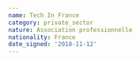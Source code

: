 ```yaml
---
name: Tech In France 
category: private_sector
nature: Association professionnelle 
nationality: France
date_signed: '2018-11-12'
---
```

    
